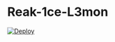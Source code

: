 # Reak-1ce-L3mon


[![Deploy](https://www.herokucdn.com/deploy/button.svg)](https://heroku.com/deploy?template=https://github.com/Reak1ceL3mon/AFK-Bot/)
